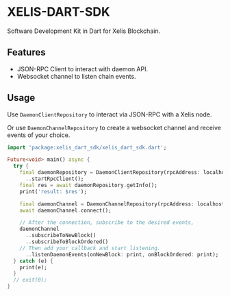 # XELIS-DART-SDK

Software Development Kit in Dart for Xelis Blockchain.

## Features

- JSON-RPC Client to interact with daemon API.
- Websocket channel to listen chain events.

## Usage

Use `DaemonClientRepository` to interact via JSON-RPC with a Xelis node.

Or use `DaemonChannelRepository` to create a websocket channel and receive events of your choice.

```dart
import 'package:xelis_dart_sdk/xelis_dart_sdk.dart';

Future<void> main() async {
  try {
    final daemonRepository = DaemonClientRepository(rpcAddress: localhostAddress)
      ..startRpcClient();
    final res = await daemonRepository.getInfo();
    print('result: $res');

    final daemonChannel = DaemonChannelRepository(rpcAddress: localhostAddress);
    await daemonChannel.connect();

    // After the connection, subscribe to the desired events,
    daemonChannel
      ..subscribeToNewBlock()
      ..subscribeToBlockOrdered()
    // Then add your callback and start listening.
      ..listenDaemonEvents(onNewBlock: print, onBlockOrdered: print);
  } catch (e) {
    print(e);
  }
  // exit(0);
}
```